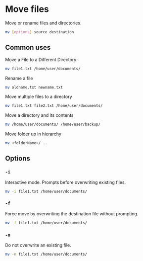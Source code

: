 # Move files

Move or rename files and directories.

```sh
mv [options] source destination
```

## Common uses

Move a File to a Different Directory:

```sh
mv file1.txt /home/user/documents/
```

Rename a file

```sh
mv oldname.txt newname.txt
```

Move multiple files to a directory

```sh
mv file1.txt file2.txt /home/user/documents/
```

Move a directory and its contents

```sh
mv /home/user/documents/ /home/user/backup/
```

Move folder up in hierarchy

```sh
mv <folderName>/ ..
```

## Options

### `-i`

Interactive mode. Prompts before overwriting existing files.

```sh
mv -i file1.txt /home/user/documents/
```

### `-f`

Force move by overwriting the destination file without prompting.

```sh
mv -f file1.txt /home/user/documents/
```

### `-n`

Do not overwrite an existing file.

```sh
mv -n file1.txt /home/user/documents/
```
